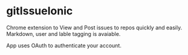 # gitIssueIonic

Chrome extension to View and Post issues to repos quickly and easily. Markdown, user and lable tagging is avaiable. 

App uses OAuth to authenticate your account. 
